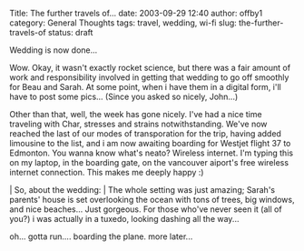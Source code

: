 Title: The further travels of...
date: 2003-09-29 12:40
author: offby1
category: General Thoughts
tags: travel, wedding, wi-fi
slug: the-further-travels-of
status: draft

Wedding is now done\...

Wow. Okay, it wasn't exactly rocket science, but there was a fair amount of work and responsibility involved in getting that wedding to go off smoothly for Beau and Sarah. At some point, when i have them in a digital form, i'll have to post some pics\... (Since you asked so nicely, John\...)

Other than that, well, the week has gone nicely. I've had a nice time traveling with Char, stresses and strains notwithstanding. We've now reached the last of our modes of transporation for the trip, having added limousine to the list, and i am now awaiting boarding for Westjet flight 37 to Edmonton. You wanna know what's neato? Wireless internet. I'm typing this on my laptop, in the boarding gate, on the vancouver aiport's free wireless internet connection. This makes me deeply happy :)

| So, about the wedding:
| The whole setting was just amazing; Sarah's parents' house is set overlooking the ocean with tons of trees, big windows, and nice beaches\... Just gorgeous. For those who've never seen it (all of you?) i was actually in a tuxedo, looking dashing all the way\...

oh\... gotta run\.... boarding the plane. more later\...
